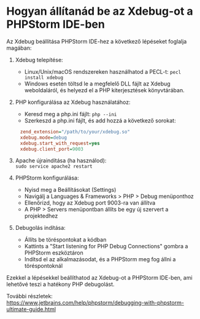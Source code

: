 # Hogyan állítanád be az Xdebug-ot a PHPStorm IDE-ben

Az Xdebug beállítása PHPStorm IDE-hez a következő lépéseket foglalja magában:

1. Xdebug telepítése:

   - Linux/Unix/macOS rendszereken használhatod a PECL-t: `pecl install xdebug`
   - Windows esetén töltsd le a megfelelő DLL fájlt az Xdebug weboldaláról, és helyezd el a PHP kiterjesztések könyvtárában.

2. PHP konfigurálása az Xdebug használatához:

   - Keresd meg a php.ini fájlt: `php --ini`
   - Szerkeszd a php.ini fájlt, és add hozzá a következő sorokat:

```ini
     zend_extension="/path/to/your/xdebug.so"
     xdebug.mode=debug
     xdebug.start_with_request=yes
     xdebug.client_port=9003
```

3. Apache újraindítása (ha használod):\
   `sudo service apache2 restart`

4. PHPStorm konfigurálása:

   - Nyisd meg a Beállításokat (Settings)
   - Navigálj a Languages & Frameworks &gt; PHP &gt; Debug menüponthoz
   - Ellenőrizd, hogy az Xdebug port 9003-ra van állítva
   - A PHP &gt; Servers menüpontban állíts be egy új szervert a projektedhez

5. Debugolás indítása:

   - Állíts be töréspontokat a kódban
   - Kattints a "Start listening for PHP Debug Connections" gombra a PHPStorm eszköztáron
   - Indítsd el az alkalmazásodat, és a PHPStorm meg fog állni a töréspontoknál

Ezekkel a lépésekkel beállíthatod az Xdebug-ot a PHPStorm IDE-ben, ami lehetővé teszi a hatékony PHP debugolást.

További részletek:\
<https://www.jetbrains.com/help/phpstorm/debugging-with-phpstorm-ultimate-guide.html>
